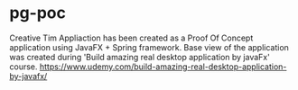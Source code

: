 
# pg-poc

Creative Tim Appliaction has been created as a Proof Of Concept application using JavaFX + Spring framework.
Base view of the application was created during 'Build amazing real desktop application by javaFx' course.
https://www.udemy.com/build-amazing-real-desktop-application-by-javafx/
